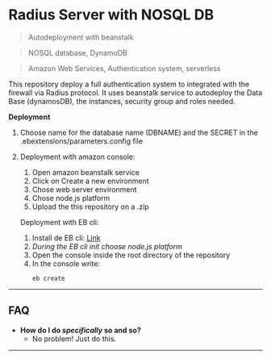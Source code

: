 # Radius Server with NOSQL DB

> Autodeployment with beanstalk

> NOSQL database, DynamoDB

> Amazon Web Services, Authentication system, serverless

This repository deploy a full authentication system to integrated with the firewall via Radius protocol. It uses beanstalk service to autodeploy the Data Base (dynamosDB), the instances, security group and roles needed. 

**Deployment**

1. Choose name for the database name (DBNAME) and the SECRET in the .ebextensions/parameters.config file

2. Deployment with amazon console:
    1. Open amazon beanstalk service
    2. Click on Create a new environment
    3. Chose web server environment
    4. Chose node.js platform
    5. Upload the this repository on a .zip

   Deployment with EB cli:
    1. Install de EB cli: [Link](https://docs.aws.amazon.com/es_es/elasticbeanstalk/latest/dg/eb-cli3.html)
    2. *During the EB cli init choose node.js platform*
    3. Open the console inside the root directory of the repository
    4. In the console write:
        ```
        eb create
        ```


---

## FAQ

- **How do I do *specifically* so and so?**
    - No problem! Just do this.

---